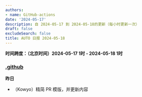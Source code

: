 ```yaml
---
authors:
- name: GitHub-actions
date: '2024-05-17'
description: 自 2024-05-17 到 2024-05-18的更新（每小时更新一次）
draft: false
excludeSearch: false
title: AUTO 日报 2024-05-18
---
```


**时间跨度：（北京时间）2024-05-17 1时 - 2024-05-18 1时**
### [.github](https://github.com/HITSZ-OpenAuto/.github)

**昨日** 
- （Kowyo）精简 PR 模版，并更新内容

